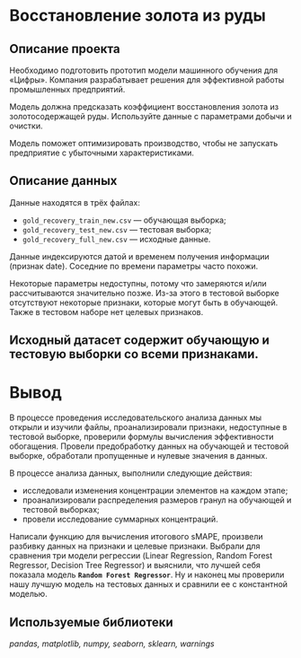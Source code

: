 # Восстановление золота из руды

## Описание проекта
Необходимо подготовить прототип модели машинного обучения для «Цифры». Компания разрабатывает решения для эффективной работы промышленных предприятий.

Модель должна предсказать коэффициент восстановления золота из золотосодержащей руды. Используйте данные с параметрами добычи и очистки. 

Модель поможет оптимизировать производство, чтобы не запускать предприятие с убыточными характеристиками.
## Описание данных
Данные находятся в трёх файлах:
*	`gold_recovery_train_new.csv` — обучающая выборка;
*	`gold_recovery_test_new.csv` — тестовая выборка;
*	`gold_recovery_full_new.csv` — исходные данные.

Данные индексируются датой и временем получения информации (признак date). Соседние по времени параметры часто похожи.

Некоторые параметры недоступны, потому что замеряются и/или рассчитываются значительно позже. Из-за этого в тестовой выборке отсутствуют некоторые признаки, которые могут быть в обучающей. Также в тестовом наборе нет целевых признаков.

Исходный датасет содержит обучающую и тестовую выборки со всеми признаками.
---
# Вывод
В процессе проведения исследовательского анализа данных мы открыли и изучили файлы, проанализировали признаки, недоступные в тестовой выборке, проверили формулы вычисления эффективности обогащения. Провели предобработку данных на обучающей и тестовой выборке, обработали пропущенные и нулевые значения в данных. 

В процессе анализа данных, выполнили следующие действия:
* исследовали изменения концентрации элементов на каждом этапе;
* проанализировали распределения размеров гранул на обучающей и тестовой выборках;
* провели исследование суммарных концентраций.

Написали функцию для вычисления итогового sMAPE, произвели разбивку данных на признаки и целевые признаки. Выбрали для сравнения три модели регрессии (Linear Regression, Random Forest Regressor, Decision Tree Regressor) и выяснили, что лучшей себя показала модель **`Random Forest Regressor`**. Ну и наконец мы проверили нашу лучшую модель на тестовых данных и сравнили ее с константной моделью.
## Используемые библиотеки
*pandas, matplotlib, numpy, seaborn, sklearn, warnings*
